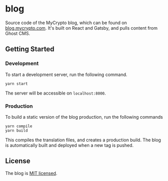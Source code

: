 # blog

Source code of the MyCrypto blog, which can be found on [blog.mycrypto.com](https://blog.mycrypto.com). It's built on React and Gatsby, and pulls content from Ghost CMS.

## Getting Started

### Development

To start a development server, run the following command.

```text
yarn start
```

The server will be accessible on `localhost:8000`.

### Production

To build a static version of the blog production, run the following commands

```
yarn compile
yarn build
```

This compiles the translation files, and creates a production build. The blog is automatically built and deployed when a new tag is pushed.

## License

The blog is [MIT licensed](./LICENSE).
